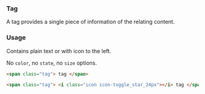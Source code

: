 ### Tag
A tag provides a single piece of information of the relating content.

### Usage
Contains plain text or with icon to the left.

No `color`, no `state`, no `size` options.

```html
<span class="tag"> tag </span>
```

```html
<span class="tag"> <i class="icon icon-toggle_star_24px"></i> tag </span>
```
